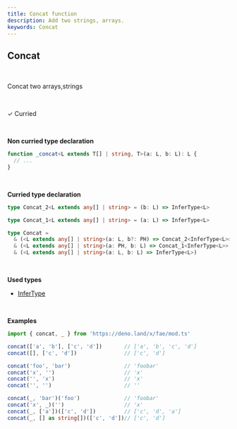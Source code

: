 ```yaml
---
title: Concat function
description: Add two strings, arrays.
keywords: Concat
---
```


## Concat
<br>

Concat two arrays,strings

<br>

&check; Curried

<br>

**Non curried type declaration**
```typescript
function _concat<L extends T[] | string, T>(a: L, b: L): L {
  // ...
}
```
<br>

**Curried type declaration**

```typescript
type Concat_2<L extends any[] | string> = (b: L) => InferType<L>

type Concat_1<L extends any[] | string> = (a: L) => InferType<L>

type Concat =
  & (<L extends any[] | string>(a: L, b?: PH) => Concat_2<InferType<L>>)
  & (<L extends any[] | string>(a: PH, b: L) => Concat_1<InferType<L>>)
  & (<L extends any[] | string>(a: L, b: L) => InferType<L>)
```
<br>

**Used types**
* [InferType](/types/InferType)

<br>

**Examples**
```typescript
import { concat, _ } from 'https://deno.land/x/fae/mod.ts'

concat(['a', 'b'], ['c', 'd'])       // ['a', 'b', 'c', 'd']
concat([], ['c', 'd'])               // ['c', 'd']

concat('foo', 'bar')                 // 'foobar'
concat('x', '')                      // 'x'
concat('', 'x')                      // 'x'
concat('', '')                       // ''

concat(_, 'bar')('foo')              // 'foobar'
concat('x', _)('')                   // 'x'
concat(_, ['a'])(['c', 'd'])         // ['c', 'd', 'a']
concat(_, [] as string[])(['c', 'd'])// ['c', 'd']
```
